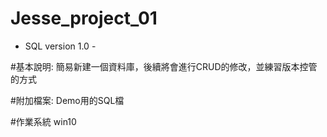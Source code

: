# Jesse_project_01

- SQL version 1.0 -

#基本說明:
簡易新建一個資料庫，後續將會進行CRUD的修改，並練習版本控管的方式

#附加檔案:
Demo用的SQL檔

#作業系統
win10